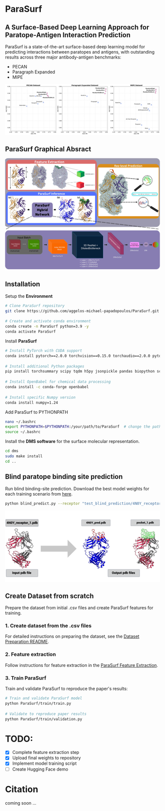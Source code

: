 # **ParaSurf**
## **A Surface-Based Deep Learning Approach for Paratope-Antigen Interaction Prediction**

ParaSurf is a state-of-the-art surface-based deep learning model for predicting interactions between paratopes and antigens, with outstanding results across three major antibody-antigen benchmarks:

* PECAN 
* Paragraph Expanded
* MIPE

![Alt text](images/results.jpg)


## **ParaSurf Graphical Absract**
![Alt text](images/ParaSurf.jpg)
![Alt text](images/model%20architecture.jpg)


## Installation

Setup the **Environment**
```bash
# Clone ParaSurf repository
git clone https://github.com/aggelos-michael-papadopoulos/ParaSurf.git 

# Create and activate conda environment
conda create -n ParaSurf python=3.9 -y
conda activate ParaSurf
```

Install **ParaSurf**

```bash
# Install PyTorch with CUDA support
conda install pytorch==2.0.0 torchvision==0.15.0 torchaudio==2.0.0 pytorch-cuda=11.7 -c pytorch -c nvidia

# Install additional Python packages
pip install torchsummary scipy tqdm h5py jsonpickle pandas biopython scikit-learn matplotlib wandb

# Install OpenBabel for chemical data processing
conda install -c conda-forge openbabel

# Install specific Numpy version
conda install numpy=1.24
```

Add ParaSurf to PYTHONPATH
```bash
nano ~/.bashrc  
export PYTHONPATH=$PYTHONPATH:/your/path/to/ParaSurf  # change the path to yours
source ~/.bashrc  
```
Install the **DMS software** for the surface molecular representation.
```bash
cd dms
sudo make install
cd ..
```

## **Blind paratope binding site prediction**
Run blind binding-site prediction. Download the best model weights for each training scenario from [here](ParaSurf/model_weights/README.md).

```bash
python blind_predict.py --receptor "test_blind_prediction/4N0Y_receptor_1.pdb" --model_weights "path/to/model_weights"
```
![Alt text](images/pred_example.png)


## Create Dataset from scratch
Prepare the dataset from initial .csv files and create ParaSurf features for training.

### 1. Create dataset from the .csv files
For detailed instructions on preparing the dataset, see the [Dataset Preparation README](ParaSurf/create_datasets_from_csv/README.md).

### 2. Feature extraction
Follow instructions for feature extraction in the [ParaSurf Feature Extraction](ParaSurf/preprocess/README.md).

### 3. Train ParaSurf
Train and validate ParaSurf to reproduce the paper's results:
```bash
# Train and validate ParaSurf model
python ParaSurf/train/train.py

# Validate to reproduce paper results
python ParaSurf/train/validation.py
```

# TODO:
- [x] Complete feature extraction step
- [x] Upload final weights to repository
- [x] Implement model training script
- [ ] Create Hugging Face demo

# Citation
coming soon ...
